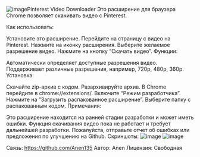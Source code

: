 ![image](https://github.com/user-attachments/assets/3b89d4b2-775d-4f28-86fc-2e59a1a1e7e1)Pinterest Video Downloader
Это расширение для браузера Chrome позволяет скачивать видео с Pinterest.

Как использовать:

Установите это расширение.
Перейдите на страницу с видео на Pinterest.
Нажмите на иконку расширения.
Выберите желаемое разрешение видео.
Нажмите на кнопку “Скачать видео”.
Функции:

Автоматически определяет доступные разрешения видео.
Поддерживает различные разрешения, например, 720p, 480p, 360p.
Установка:

Скачайте zip-архив с кодом.
Разархивируйте архив.
В Chrome перейдите в chrome://extensions/.
Включите “Режим разработчика”.
Нажмите на “Загрузить распакованное расширение”.
Выберите папку с распакованным кодом.
Примечания:

Это расширение находится на ранней стадии разработки и может иметь ошибки.
Функция скачивания видео пока не работает и требует дальнейшей разработки.
Пожалуйста, отправьте отчет об ошибках или предложения по улучшению на Github.
Скриншоты:
![image](https://github.com/user-attachments/assets/feb9e5e8-e3b8-4df0-a7ea-6f0970ee8736)
![image](https://github.com/user-attachments/assets/9ecb5473-77f1-4681-8029-625d8f77648e)

Связь: https://github.com/Anen135
Автор: Anen
Лицензия: Свободная

